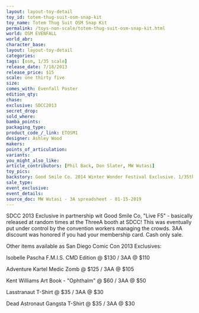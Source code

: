 ```yaml
---
layout: layout-toy-detail 
toy_id: totem-thug-suit-osm-snap-kit
toy_name: Totem Thug Suit OSM Snap Kit
permalink: /toys-non-scale/totem-thug-suit-osm-snap-kit.html
world: OSM EVENFALL
world_abr: 
character_base: 
layout: layout-toy-detail
categories: 
tags: [osm, 1/35 scale]
release_date: 7/18/2013
release_price: $15
scale: one thirty five
size: 
comes_with: Evenfall Poster
edition_qty: 
chase: 
exclusive: SDCC2013
secret_drop: 
sold_where: 
bamba_points: 
packaging_type: 
product_code_/_link: ETOSM1
designer: Ashley Wood
makers: 
points_of_articulation: 
variants: 
you_might_also_like: 
article_contributors: [Phil Back, Don Slater, MW Wutasi]
toy_pics: 
backstory: Good Smile Co. 2014 Winter Wonder Festival Exclusive. 1/35th scale, Model kit, assembly required, snap together, different color mold to SDCC, WONDERFEST and NYCC. Comes boxed with poster and instruction sheet. Figure is approx 9cm tall when made.
sale_type: 
event_exclusive: 
event_details: 
source_doc: MW Wutasi - 3A spreadsheet - 01-15-2019
---
```

  SDCC 2013 Exclusive in partnership wit Good Smile Co, "Live F5" - basically released at random times at the ThreeA booth at SDCC! This was eventually put under control by the convention workers managing the crowds. 3AA discount was honored if you had your membership card. Cash only sale.

  Other items available as San Diego Comic Con 2013 Exclusives:

  Isobelle Pascha F.M.I.S. CMD Edition @ $130 / 3AA @ $110

  Adventure Kartel Medic Zomb @ $125 / 3AA @ $105

  Kent Williams Art Book - "Ophthalm" @ $60 / 3AA @ $50

  Lasstranaut T-Shirt @ $35 / 3AA @ $30

  Dead Astronaut Gangsta T-Shirt @ $35 / 3AA @ $30

  